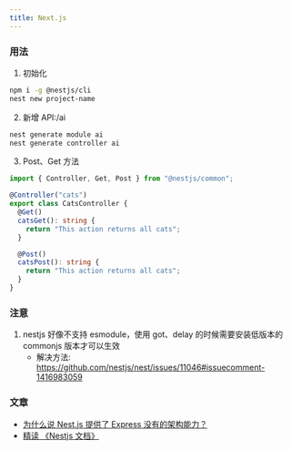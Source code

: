 ```yaml
---
title: Next.js
---
```


### 用法

1. 初始化

```bash
npm i -g @nestjs/cli
nest new project-name
```

2. 新增 API:/ai

```bash
nest generate module ai
nest generate controller ai
```

3. Post、Get 方法

```typescript
import { Controller, Get, Post } from "@nestjs/common";

@Controller("cats")
export class CatsController {
  @Get()
  catsGet(): string {
    return "This action returns all cats";
  }

  @Post()
  catsPost(): string {
    return "This action returns all cats";
  }
}
```

### 注意

1. nestjs 好像不支持 esmodule，使用 got、delay 的时候需要安装低版本的 commonjs 版本才可以生效
   - 解决方法: https://github.com/nestjs/nest/issues/11046#issuecomment-1416983059

### 文章

- [为什么说 Nest.js 提供了 Express 没有的架构能力？](https://mp.weixin.qq.com/s/JOxWt9gtYnNcGzsvjsf0Vw)
- [精读 《Nestjs 文档》](https://github.com/ascoders/weekly/blob/master/%E5%89%8D%E6%B2%BF%E6%8A%80%E6%9C%AF/20.%E7%B2%BE%E8%AF%BB%E3%80%8ANestjs%E3%80%8B%E6%96%87%E6%A1%A3.md)
